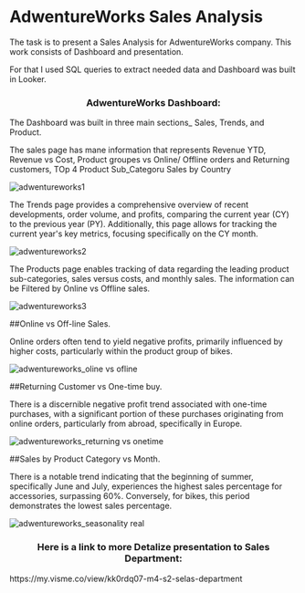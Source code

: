 # AdwentureWorks Sales Analysis

The task is to present a Sales Analysis for AdwentureWorks company. This work consists of Dashboard and presentation.

For that I used SQL queries to extract needed data and Dashboard was built in Looker.

<h3 align="center">AdwentureWorks Dashboard:</h3>

The Dashboard was built in three main sections_ Sales, Trends, and Product.

 The sales page  has mane information that represents  Revenue YTD, Revenue vs Cost, Product groupes vs Online/ Offline orders and Returning customers, TOp 4 Product Sub_Categoru Sales by Country

![adwentureworks1](https://github.com/DaneB90/Data-Projects/assets/104319818/46ed85d9-472b-46b7-9d2c-1849d1481e4a)

The Trends page provides a comprehensive overview of recent developments, order volume, and profits, comparing the current year (CY) to the previous year (PY). Additionally, this page allows for tracking the current year's key metrics, focusing specifically on the CY month.

![adwentureworks2](https://github.com/DaneB90/Data-Projects/assets/104319818/71503aeb-53eb-4454-bf4a-e28de520079a)

The Products page enables tracking of data regarding the leading product sub-categories, sales versus costs, and monthly sales. The information can be Filtered by Online vs Offline sales.

![adwentureworks3](https://github.com/DaneB90/Data-Projects/assets/104319818/a4b45d10-62d6-46d1-b0d5-3b41e44cbe7a)


##Online vs Off-line Sales.

Online orders often tend to yield negative profits, primarily influenced by higher costs, particularly within the product group of bikes.

![adwentureworks_oline vs ofline](https://github.com/DaneB90/Data-Projects/assets/104319818/d85ee49b-8b6e-449b-89a7-6c14c9b09150)

##Returning Customer vs One-time buy.

There is a discernible negative profit trend associated with one-time purchases, with a significant portion of these purchases originating from online orders, particularly from abroad, specifically in Europe.

![adwentureworks_returning vs onetime](https://github.com/DaneB90/Data-Projects/assets/104319818/4f85fbaf-a6dc-4d10-be92-39f22ade65d8)


##Sales by Product Category vs Month.

There is a notable trend indicating that the beginning of summer, specifically June and July, experiences the highest sales percentage for accessories, surpassing 60%. Conversely, for bikes, this period demonstrates the lowest sales percentage.


![adwentureworks_seasonality real](https://github.com/DaneB90/Data-Projects/assets/104319818/a435d1fa-0d7d-407f-bb70-92f131d99de5)


<h3 align="center">Here is a link to more Detalize presentation to Sales Department:</h3>
https://my.visme.co/view/kk0rdq07-m4-s2-selas-department
